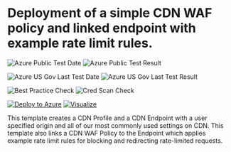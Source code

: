 # Deployment of a simple CDN WAF policy and linked endpoint with example rate limit rules.

![Azure Public Test Date](https://azurequickstartsservice.blob.core.windows.net/badges/201-cdn-with-waf-rate-limit-rules/PublicLastTestDate.svg)
![Azure Public Test Result](https://azurequickstartsservice.blob.core.windows.net/badges/201-cdn-with-waf-rate-limit-rules/PublicDeployment.svg)

![Azure US Gov Last Test Date](https://azurequickstartsservice.blob.core.windows.net/badges/201-cdn-with-waf-rate-limit-rules/FairfaxLastTestDate.svg)
![Azure US Gov Last Test Result](https://azurequickstartsservice.blob.core.windows.net/badges/201-cdn-with-waf-rate-limit-rules/FairfaxDeployment.svg)

![Best Practice Check](https://azurequickstartsservice.blob.core.windows.net/badges/201-cdn-with-waf-rate-limit-rules/BestPracticeResult.svg)
![Cred Scan Check](https://azurequickstartsservice.blob.core.windows.net/badges/201-cdn-with-waf-rate-limit-rules/CredScanResult.svg)

[![Deploy to Azure](https://raw.githubusercontent.com/fathym-it/azure-quickstart-templates/master/1-CONTRIBUTION-GUIDE/images/deploytoazure.svg?sanitize=true)](https://portal.azure.com/#create/Microsoft.Template/uri/https%3A%2F%2Fraw.githubusercontent.com%2Ffathym-it%2Fazure-quickstart-templates%2Fmaster%2F201-cdn-with-waf-rate-limit-rules%2Fazuredeploy.json)
[![Visualize](https://raw.githubusercontent.com/fathym-it/azure-quickstart-templates/master/1-CONTRIBUTION-GUIDE/images/visualizebutton.svg?sanitize=true)](http://armviz.io/#/?load=https%3A%2F%2Fraw.githubusercontent.com%2Ffathym-it%2Fazure-quickstart-templates%2Fmaster%2F201-cdn-with-waf-rate-limit-rules%2Fazuredeploy.json)

This template creates a CDN Profile and a CDN Endpoint with a user specified origin and all of our most commonly used settings on CDN. This template also links a CDN WAF Policy to the Endpoint which applies example rate limit rules for blocking and redirecting rate-limited requests.

